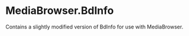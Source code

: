 MediaBrowser.BdInfo
===================

Contains a slightly modified version of BdInfo for use with MediaBrowser.
